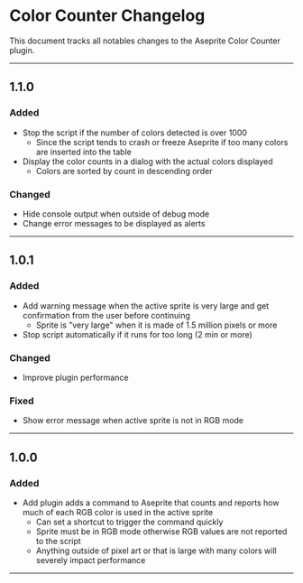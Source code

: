 # Color Counter Changelog

This document tracks all notables changes to the Aseprite Color Counter plugin.

---

## 1.1.0

### Added

- Stop the script if the number of colors detected is over 1000
  - Since the script tends to crash or freeze Aseprite if too many colors are inserted into the table
- Display the color counts in a dialog with the actual colors displayed
  - Colors are sorted by count in descending order

### Changed

- Hide console output when outside of debug mode
- Change error messages to be displayed as alerts

---

## 1.0.1

### Added

- Add warning message when the active sprite is very large and get confirmation from the user before continuing
  - Sprite is "very large" when it is made of 1.5 million pixels or more
- Stop script automatically if it runs for too long (2 min or more)

### Changed

- Improve plugin performance

### Fixed

- Show error message when active sprite is not in RGB mode

---

## 1.0.0

### Added

- Add plugin adds a command to Aseprite that counts and reports how much of each RGB color is used in the active sprite
  - Can set a shortcut to trigger the command quickly
  - Sprite must be in RGB mode otherwise RGB values are not reported to the script
  - Anything outside of pixel art or that is large with many colors will severely impact performance

---
